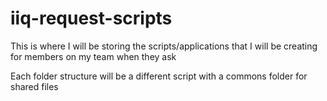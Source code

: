 # iiq-request-scripts

This is where I will be storing the scripts/applications that I will be creating for members on my team when they ask

Each folder structure will be a different script with a commons folder for shared files
